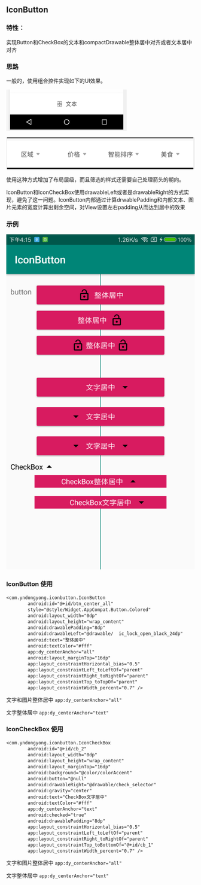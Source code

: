 ## IconButton


### 特性：
实现Button和CheckBox的文本和compactDrawable整体居中对齐或者文本居中对齐

### 思路

一般的，使用组合控件实现如下的UI效果。

![button](./dist/iconbutton.png)

![checkbox](./dist/iconcheckbox.png)

使用这种方式增加了布局层级，而且筛选的样式还需要自己处理箭头的朝向。

IconButton和IconCheckBox使用drawableLeft或者是drawableRight的方式实现，避免了这一问题。IconButton内部通过计算drwablePadding和内部文本、图片元素的宽度计算出剩余空间，对View设置左右padding从而达到居中的效果


### 示例
![dmeo](./dist/Screenshot_demo.png)


### IconButton 使用


```
<com.yndongyong.iconbutton.IconButton
        android:id="@+id/btn_center_all"
        style="@style/Widget.AppCompat.Button.Colored"
        android:layout_width="0dp"
        android:layout_height="wrap_content"
        android:drawablePadding="8dp"
        android:drawableLeft="@drawable/  ic_lock_open_black_24dp"
        android:text="整体居中"
        android:textColor="#fff"
        app:dy_centerAnchor="all"
        android:layout_marginTop="16dp"
        app:layout_constraintHorizontal_bias="0.5"
        app:layout_constraintLeft_toLeftOf="parent"
        app:layout_constraintRight_toRightOf="parent"
        app:layout_constraintTop_toTopOf="parent"
        app:layout_constraintWidth_percent="0.7" />
```

文字和图片整体居中
`app:dy_centerAnchor="all"`

文字整体居中
`app:dy_centerAnchor="text"`

### IconCheckBox 使用

```
<com.yndongyong.iconbutton.IconCheckBox
        android:id="@+id/cb_2"
        android:layout_width="0dp"
        android:layout_height="wrap_content"
        android:layout_marginTop="16dp"
        android:background="@color/colorAccent"
        android:button="@null"
        android:drawableRight="@drawable/check_selector"
        android:gravity="center"
        android:text="CheckBox文字居中"
        android:textColor="#fff"
        app:dy_centerAnchor="text"
        android:checked="true"
        android:drawablePadding="8dp"
        app:layout_constraintHorizontal_bias="0.5"
        app:layout_constraintLeft_toLeftOf="parent"
        app:layout_constraintRight_toRightOf="parent"
        app:layout_constraintTop_toBottomOf="@+id/cb_1"
        app:layout_constraintWidth_percent="0.7" />
```

文字和图片整体居中
`app:dy_centerAnchor="all"`

文字整体居中
`app:dy_centerAnchor="text"`

